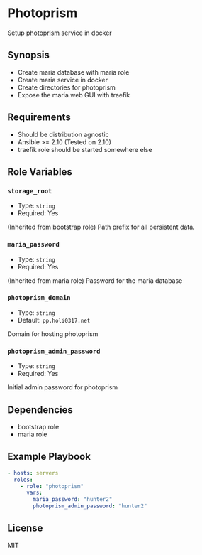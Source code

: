 # Photoprism

Setup [photoprism] service in docker

[photoprism]: https://docs.photoprism.org/

## Synopsis

- Create maria database with maria role
- Create maria service in docker
- Create directories for photoprism
- Expose the maria web GUI with traefik

## Requirements

- Should be distribution agnostic
- Ansible >= 2.10 (Tested on 2.10)
- traefik role should be started somewhere else

## Role Variables

### `storage_root`

- Type: `string`
- Required: Yes

(Inherited from bootstrap role) Path prefix for all persistent data.

### `maria_password`

- Type: `string`
- Required: Yes

(Inherited from maria role) Password for the maria database

### `photoprism_domain`

- Type: `string`
- Default: `pp.holi0317.net`

Domain for hosting photoprism

### `photoprism_admin_password`

- Type: `string`
- Required: Yes

Initial admin password for photoprism

## Dependencies

- bootstrap role
- maria role

## Example Playbook

```yaml
- hosts: servers
  roles:
    - role: "photoprism"
      vars:
        maria_password: "hunter2"
        photoprism_admin_password: "hunter2"
```

## License

MIT
